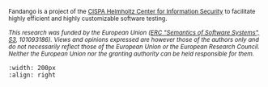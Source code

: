 
<small>Fandango is a project of the [CISPA Helmholtz Center for Information Security](https://www.cispa.de/) to facilitate highly efficient and highly customizable software testing.

<i>This research was funded by the European Union ([ERC "Semantics of Software Systems", S3](https://www.cispa.de/s3), 101093186). Views and opinions expressed are however those of the authors only and do not necessarily reflect those of the European Union or the European Research Council. Neither the European Union nor the granting authority can be held responsible for them.</i></small>

```{figure} LOGO_ERC-FLAG_FP.png
:width: 200px
:align: right
```
